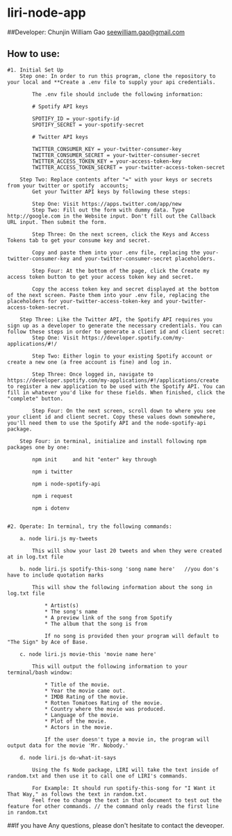# liri-node-app

##Developer: 
Chunjin William Gao 
seewilliam.gao@gmail.com

## How to use: 
    #1. Initial Set Up
        Step one: In order to run this program, clone the repository to your local and **Create a .env file to supply your api credentials. 

            The .env file should include the following information:

            # Spotify API keys

            SPOTIFY_ID = your-spotify-id
            SPOTIFY_SECRET = your-spotify-secret

            # Twitter API keys

            TWITTER_CONSUMER_KEY = your-twitter-consumer-key
            TWITTER_CONSUMER_SECRET = your-twitter-consumer-secret
            TWITTER_ACCESS_TOKEN_KEY = your-access-token-key
            TWITTER_ACCESS_TOKEN_SECRET = your-twitter-access-token-secret

        Step Two: Replace contents after "=" with your keys or secrets from your twitter or spotify  accounts;
            Get your Twitter API keys by following these steps:

            Step One: Visit https://apps.twitter.com/app/new
            Step Two: Fill out the form with dummy data. Type http://google.com in the Website input. Don't fill out the Callback URL input. Then submit the form.

            Step Three: On the next screen, click the Keys and Access Tokens tab to get your consume key and secret. 

            Copy and paste them into your .env file, replacing the your-twitter-consumer-key and your-twitter-consumer-secret placeholders.

            Step Four: At the bottom of the page, click the Create my access token button to get your access token key and secret. 

            Copy the access token key and secret displayed at the bottom of the next screen. Paste them into your .env file, replacing the placeholders for your-twitter-access-token-key and your-twitter-access-token-secret.

        Step Three: Like the Twitter API, the Spotify API requires you sign up as a developer to generate the necessary credentials. You can follow these steps in order to generate a client id and client secret:
            Step One: Visit https://developer.spotify.com/my-applications/#!/

            Step Two: Either login to your existing Spotify account or create a new one (a free account is fine) and log in.

            Step Three: Once logged in, navigate to https://developer.spotify.com/my-applications/#!/applications/create to register a new application to be used with the Spotify API. You can fill in whatever you'd like for these fields. When finished, click the "complete" button.

            Step Four: On the next screen, scroll down to where you see your client id and client secret. Copy these values down somewhere, you'll need them to use the Spotify API and the node-spotify-api package.
        
        Step Four: in terminal, initialize and install following npm packages one by one:
            
            npm init     and hit "enter" key through

            npm i twitter

            npm i node-spotify-api
            
            npm i request

            npm i dotenv


    #2. Operate: In terminal, try the following commands:
        
        a. node liri.js my-tweets

            This will show your last 20 tweets and when they were created at in log.txt file

        b. node liri.js spotify-this-song 'song name here'   //you don's have to include quotation marks

            This will show the following information about the song in log.txt file

                * Artist(s)
                * The song's name
                * A preview link of the song from Spotify
                * The album that the song is from

                If no song is provided then your program will default to "The Sign" by Ace of Base.
        
        c. node liri.js movie-this 'movie name here'

            This will output the following information to your terminal/bash window:

                * Title of the movie.
                * Year the movie came out.
                * IMDB Rating of the movie.
                * Rotten Tomatoes Rating of the movie.
                * Country where the movie was produced.
                * Language of the movie.
                * Plot of the movie.
                * Actors in the movie.

                If the user doesn't type a movie in, the program will output data for the movie 'Mr. Nobody.'

        d. node liri.js do-what-it-says

            Using the fs Node package, LIRI will take the text inside of random.txt and then use it to call one of LIRI's commands.

            For Example: It should run spotify-this-song for "I Want it That Way," as follows the text in random.txt.
            Feel free to change the text in that document to test out the feature for other commands. // the command only reads the first line in random.txt

##If you have Any questions, please don't hesitate to contact the deveoper.

